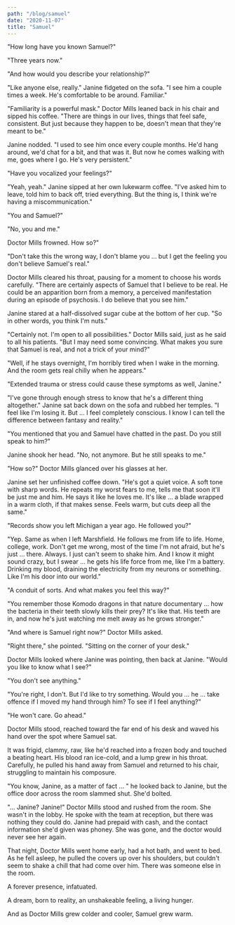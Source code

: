 ```yaml
---
path: "/blog/samuel"
date: "2020-11-07"
title: "Samuel"
---
```


"How long have you known Samuel?"

"Three years now."

"And how would you describe your relationship?"

"Like anyone else, really." Janine fidgeted on the sofa. "I see him a couple times a week. He's comfortable to be around. Familiar."

"Familiarity is a powerful mask." Doctor Mills leaned back in his chair and sipped his coffee. "There are things in our lives, things that feel safe, consistent. But just because they happen to be, doesn't mean that they're meant to be."

Janine nodded. "I used to see him once every couple months. He'd hang around, we'd chat for a bit, and that was it. But now he comes walking with me, goes where I go. He's very persistent."

"Have you vocalized your feelings?"

"Yeah, yeah." Janine sipped at her own lukewarm coffee. "I've asked him to leave, told him to back off, tried everything. But the thing is, I think we're having a miscommunication."

"You and Samuel?"

"No, you and me."

Doctor Mills frowned. How so?"

"Don't take this the wrong way, I don't blame you ... but I get the feeling you don't believe Samuel's real."

Doctor Mills cleared his throat, pausing for a moment to choose his words carefully. "There are certainly aspects of Samuel that I believe to be real. He could be an apparition born from a memory, a perceived manifestation during an episode of psychosis. I do believe that you see him."

Janine stared at a half-dissolved sugar cube at the bottom of her cup. "So in other words, you think I'm nuts."

"Certainly not. I'm open to all possibilities." Doctor Mills said, just as he said to all his patients. "But I may need some convincing. What makes you sure that Samuel is real, and not a trick of your mind?"

"Well, if he stays overnight, I'm horribly tired when I wake in the morning. And the room gets real chilly when he appears."

"Extended trauma or stress could cause these symptoms as well, Janine."

"I've gone through enough stress to know that he's a different thing altogether." Janine sat back down on the sofa and rubbed her temples. "I feel like I'm losing it. But ... I feel completely conscious. I know I can tell the difference between fantasy and reality."

"You mentioned that you and Samuel have chatted in the past. Do you still speak to him?"

Janine shook her head. "No, not anymore. But he still speaks to me."

"How so?" Doctor Mills glanced over his glasses at her.

Janine set her unfinished coffee down. "He's got a quiet voice. A soft tone with sharp words. He repeats my worst fears to me, tells me that soon it'll be just me and him. He says it like he loves me. It's like ... a blade wrapped in a warm cloth, if that makes sense. Feels warm, but cuts deep all the same."

"Records show you left Michigan a year ago. He followed you?"

"Yep. Same as when I left Marshfield. He follows me from life to life. Home, college, work. Don't get me wrong, most of the time I'm not afraid, but he's just ... there. Always. I just can't seem to shake him. And I know it might sound crazy, but I swear ... he gets his life force from me, like I'm a battery. Drinking my blood, draining the electricity from my neurons or something. Like I'm his door into our world."

"A conduit of sorts. And what makes you feel this way?"

"You remember those Komodo dragons in that nature documentary ... how the bacteria in their teeth slowly kills their prey? It's like that. His teeth are in, and now he's just watching me melt away as he grows stronger."

"And where is Samuel right now?" Doctor Mills asked.

"Right there," she pointed. "Sitting on the corner of your desk."

Doctor Mills looked where Janine was pointing, then back at Janine. "Would you like to know what I see?"

"You don't see anything."

"You're right, I don't. But I'd like to try something. Would you ... he ... take offence if I moved my hand through him? To see if I feel anything?"

"He won't care. Go ahead."

Doctor Mills stood, reached toward the far end of his desk and waved his hand over the spot where Samuel sat.

It was frigid, clammy, raw, like he'd reached into a frozen body and touched a beating heart. His blood ran ice-cold, and a lump grew in his throat. Carefully, he pulled his hand away from Samuel and returned to his chair, struggling to maintain his composure.

"You know, Janine, as a matter of fact ... " he looked back to Janine, but the office door across the room slammed shut. She'd bolted.

"... Janine? Janine!" Doctor Mills stood and rushed from the room. She wasn't in the lobby. He spoke with the team at reception, but there was nothing they could do. Janine had prepaid with cash, and the contact information she'd given was phoney. She was gone, and the doctor would never see her again.

That night, Doctor Mills went home early, had a hot bath, and went to bed. As he fell asleep, he pulled the covers up over his shoulders, but couldn't seem to shake a chill that had come over him. There was someone else in the room.

A forever presence, infatuated.

A dream, born to reality, an unshakeable feeling, a living hunger.

And as Doctor Mills grew colder and cooler, Samuel grew warm.
